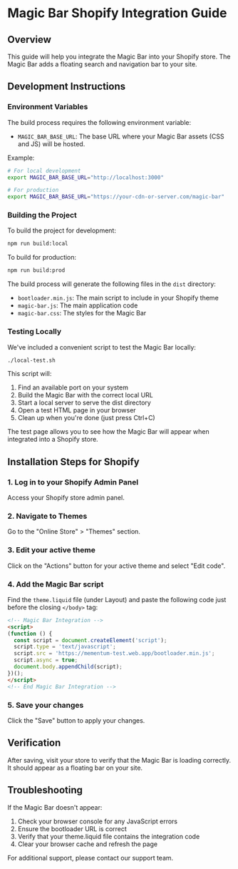 # Magic Bar Shopify Integration Guide

## Overview
This guide will help you integrate the Magic Bar into your Shopify store. The Magic Bar adds a floating search and navigation bar to your site.

## Development Instructions

### Environment Variables

The build process requires the following environment variable:

- `MAGIC_BAR_BASE_URL`: The base URL where your Magic Bar assets (CSS and JS) will be hosted.

Example:
```bash
# For local development
export MAGIC_BAR_BASE_URL="http://localhost:3000"

# For production
export MAGIC_BAR_BASE_URL="https://your-cdn-or-server.com/magic-bar"
```

### Building the Project

To build the project for development:
```bash
npm run build:local
```

To build for production:
```bash
npm run build:prod
```

The build process will generate the following files in the `dist` directory:
- `bootloader.min.js`: The main script to include in your Shopify theme
- `magic-bar.js`: The main application code
- `magic-bar.css`: The styles for the Magic Bar

### Testing Locally

We've included a convenient script to test the Magic Bar locally:

```bash
./local-test.sh
```

This script will:
1. Find an available port on your system
2. Build the Magic Bar with the correct local URL
3. Start a local server to serve the dist directory
4. Open a test HTML page in your browser
5. Clean up when you're done (just press Ctrl+C)

The test page allows you to see how the Magic Bar will appear when integrated into a Shopify store.

## Installation Steps for Shopify

### 1. Log in to your Shopify Admin Panel

Access your Shopify store admin panel.

### 2. Navigate to Themes

Go to the "Online Store" > "Themes" section.

### 3. Edit your active theme

Click on the "Actions" button for your active theme and select "Edit code".

### 4. Add the Magic Bar script

Find the `theme.liquid` file (under Layout) and paste the following code just before the closing `</body>` tag:

```html
<!-- Magic Bar Integration -->
<script>
(function () {
  const script = document.createElement('script');
  script.type = 'text/javascript';
  script.src = 'https://mementum-test.web.app/bootloader.min.js';
  script.async = true;
  document.body.appendChild(script);
})();
</script>
<!-- End Magic Bar Integration -->
```

### 5. Save your changes

Click the "Save" button to apply your changes.

## Verification

After saving, visit your store to verify that the Magic Bar is loading correctly. It should appear as a floating bar on your site.

## Troubleshooting

If the Magic Bar doesn't appear:
1. Check your browser console for any JavaScript errors
2. Ensure the bootloader URL is correct
3. Verify that your theme.liquid file contains the integration code
4. Clear your browser cache and refresh the page

For additional support, please contact our support team. 